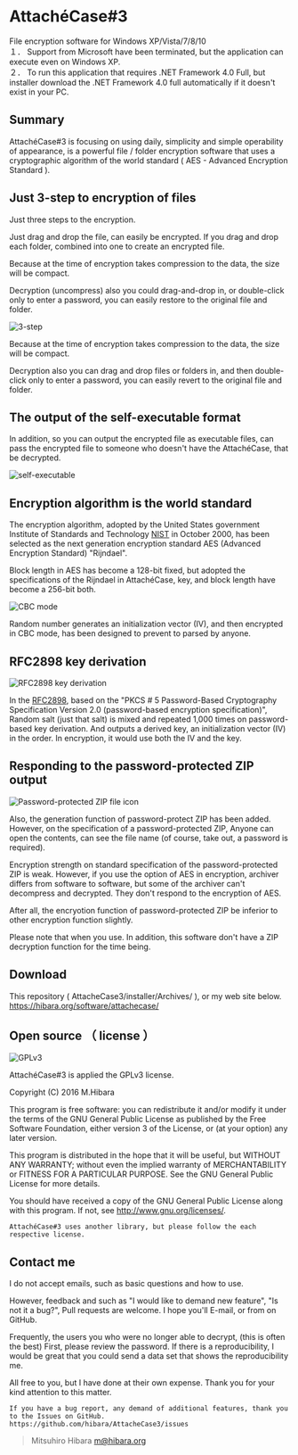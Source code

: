 # AttachéCase#3
File encryption software for Windows XP/Vista/7/8/10   
１． Support from Microsoft have been terminated, but the application can execute even on Windows XP.   
２． To run this application that requires .NET Framework 4.0 Full, but installer download the .NET Framework 4.0 full automatically if it doesn't exist in your PC.

## Summary
AttachéCase#3 is focusing on using daily, simplicity and simple operability of appearance, is a powerful file / folder encryption software that uses a cryptographic algorithm of the world standard ( AES - Advanced Encryption Standard ).

## Just 3-step to encryption of files
Just three steps to the encryption.

Just drag and drop the file, can easily be encrypted. If you drag and drop each folder, combined into one to create an encrypted file.

Because at the time of encryption takes compression to the data, the size will be compact.

Decryption (uncompress) also you could drag-and-drop in, or double-click only to enter a password, you can easily restore to the original file and folder.

![3-step](./img/readme/3-step.png)

Because at the time of encryption takes compression to the data, the size will be compact.

Decryption also you can drag and drop files or folders in, and then double-click only to enter a password, you can easily revert to the original file and folder.

## The output of the self-executable format

In addition, so you can output the encrypted file as executable files, can pass the encrypted file to someone who doesn't have the AttachéCase, that be decrypted.

![self-executable](./img/readme/exe-out.png)

## Encryption algorithm is the world standard

The encryption algorithm, adopted by the United States government Institute of Standards and Technology [NIST](https://www.nist.gov/) in October 2000, has been selected as the next generation encryption standard AES (Advanced Encryption Standard) "Rijndael".

Block length in AES has become a 128-bit fixed, but adopted the specifications of the Rijndael in AttachéCase, key, and block length have become a 256-bit both.

![CBC mode](./img/readme/cbc-mode.png)

Random number generates an initialization vector (IV), and then encrypted in CBC mode, has been designed to prevent to parsed by anyone.

## RFC2898 key derivation

![RFC2898 key derivation](./img/readme/rfc2898-derive-bytes.png)

In the [RFC2898](https://tools.ietf.org/html/rfc2898), based on the "PKCS # 5 Password-Based Cryptography Specification Version 2.0 (password-based encryption specification)", Random salt (just that salt) is mixed and repeated 1,000 times on password-based key derivation. And outputs a derived key, an initialization vector (IV) in the order. In encryption, it would use both the IV and the key.

## Responding to the password-protected ZIP output

![Password-protected ZIP file icon](./img/readme/password_zip_icon.png)

Also, the generation function of password-protect ZIP has been added. However, on the specification of a password-protected ZIP, Anyone can open the contents, can see the file name (of course, take out, a password is required).

Encryption strength on standard specification of the password-protected ZIP is weak. However, if you use the option of AES in encryption, archiver differs from software to software, but some of the archiver can't decompress and decrypted. They don't respond to the encryption of AES.

After all, the encryotion function of password-protected ZIP be inferior to other encryption function slightly.

Please note that when you use. In addition, this software don't have a ZIP decryption function for the time being.

## Download

This repository ( AttacheCase3/installer/Archives/ ), or my web site below.   
https://hibara.org/software/attachecase/

## Open source （ license ）

![GPLv3](./img/readme/gplv3-127x51.png)

AttachéCase#3 is applied the GPLv3 license.

Copyright (C) 2016 M.Hibara

This program is free software: you can redistribute it and/or modify it under the terms of the GNU General Public License as published by the Free Software Foundation, either version 3 of the License, or (at your option) any later version.

This program is distributed in the hope that it will be useful, but WITHOUT ANY WARRANTY; without even the implied warranty of MERCHANTABILITY or FITNESS FOR A PARTICULAR PURPOSE. See the GNU General Public License for more details.

You should have received a copy of the GNU General Public License along with this program. If not, see <http://www.gnu.org/licenses/>.

    AttachéCase#3 uses another library, but please follow the each respective license.

## Contact me
I do not accept emails, such as basic questions and how to use.

However, feedback and such as "I would like to demand new feature", "Is not it a bug?", Pull requests are welcome. I hope you'll E-mail, or from on GitHub.

Frequently, the users you who were no longer able to decrypt, (this is often the best) First, please review the password. If there is a reproducibility, I would be great that you could send a data set that shows the reproducibility me.

All free to you, but I have done at their own expense. Thank you for your kind attention to this matter.

    If you have a bug report, any demand of additional features, thank you to the Issues on GitHub.
    https://github.com/hibara/AttacheCase3/issues

> Mitsuhiro Hibara
> m@hibara.org

